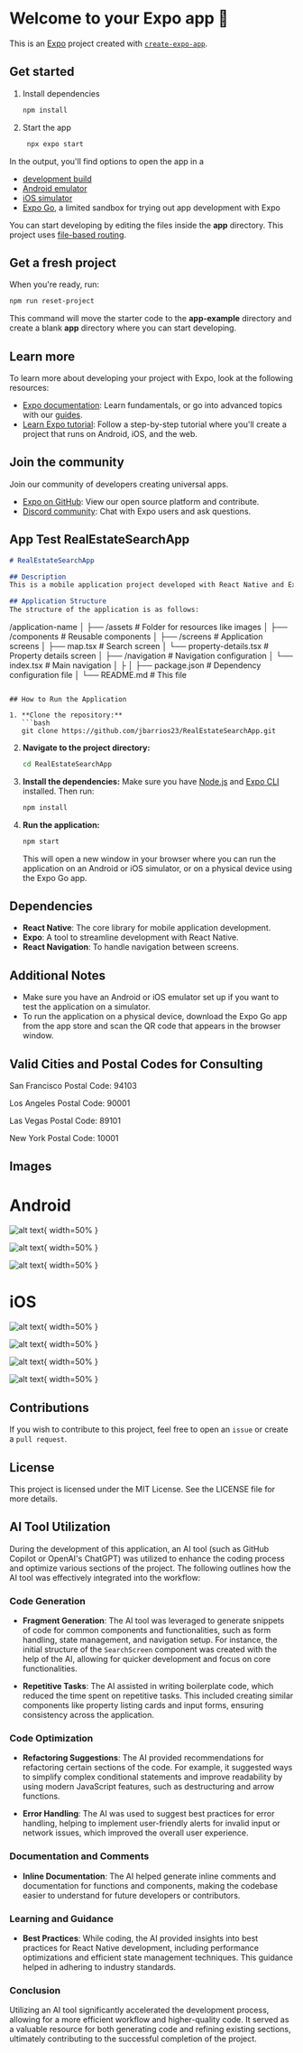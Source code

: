 # Welcome to your Expo app 👋

This is an [Expo](https://expo.dev) project created with [`create-expo-app`](https://www.npmjs.com/package/create-expo-app).

## Get started

1. Install dependencies

   ```bash
   npm install
   ```

2. Start the app

   ```bash
    npx expo start
   ```

In the output, you'll find options to open the app in a

- [development build](https://docs.expo.dev/develop/development-builds/introduction/)
- [Android emulator](https://docs.expo.dev/workflow/android-studio-emulator/)
- [iOS simulator](https://docs.expo.dev/workflow/ios-simulator/)
- [Expo Go](https://expo.dev/go), a limited sandbox for trying out app development with Expo

You can start developing by editing the files inside the **app** directory. This project uses [file-based routing](https://docs.expo.dev/router/introduction).

## Get a fresh project

When you're ready, run:

```bash
npm run reset-project
```

This command will move the starter code to the **app-example** directory and create a blank **app** directory where you can start developing.

## Learn more

To learn more about developing your project with Expo, look at the following resources:

- [Expo documentation](https://docs.expo.dev/): Learn fundamentals, or go into advanced topics with our [guides](https://docs.expo.dev/guides).
- [Learn Expo tutorial](https://docs.expo.dev/tutorial/introduction/): Follow a step-by-step tutorial where you'll create a project that runs on Android, iOS, and the web.

## Join the community

Join our community of developers creating universal apps.

- [Expo on GitHub](https://github.com/expo/expo): View our open source platform and contribute.
- [Discord community](https://chat.expo.dev): Chat with Expo users and ask questions.


## App Test RealEstateSearchApp

```markdown
# RealEstateSearchApp

## Description
This is a mobile application project developed with React Native and Expo. The app allows users to search for properties by location and view details about each property.

## Application Structure
The structure of the application is as follows:

```
/application-name
│
├── /assets                # Folder for resources like images
│
├── /components            # Reusable components
│
├── /screens               # Application screens
│   ├── map.tsx   # Search screen
│   └── property-details.tsx # Property details screen
│
├── /navigation            # Navigation configuration
│   └── index.tsx          # Main navigation
│
├
│
├── package.json           # Dependency configuration file
│
└── README.md              # This file
```

## How to Run the Application

1. **Clone the repository:**
   ```bash
   git clone https://github.com/jbarrios23/RealEstateSearchApp.git
   ```

2. **Navigate to the project directory:**
   ```bash
   cd RealEstateSearchApp
   ```

3. **Install the dependencies:**
   Make sure you have [Node.js](https://nodejs.org/) and [Expo CLI](https://docs.expo.dev/get-started/installation/) installed. Then run:
   ```bash
   npm install
   ```

4. **Run the application:**
   ```bash
   npm start
   ```
   This will open a new window in your browser where you can run the application on an Android or iOS simulator, or on a physical device using the Expo Go app.

## Dependencies
- **React Native**: The core library for mobile application development.
- **Expo**: A tool to streamline development with React Native.
- **React Navigation**: To handle navigation between screens.

## Additional Notes
- Make sure you have an Android or iOS emulator set up if you want to test the application on a simulator.
- To run the application on a physical device, download the Expo Go app from the app store and scan the QR code that appears in the browser window.

## Valid Cities and Postal Codes for Consulting

San Francisco
Postal Code: 94103

Los Angeles
Postal Code: 90001

Las Vegas
Postal Code: 89101

New York
Postal Code: 10001

## Images

# Android

![alt text](image.png){ width=50% }

![alt text](image-1.png){ width=50% }

![alt text](image-2.png){ width=50% } 


# iOS

![alt text](<Imagen de WhatsApp 2024-10-21 a las 09.39.09_36152fab.jpg>){ width=50% }

![alt text](<Imagen de WhatsApp 2024-10-21 a las 09.39.10_2ac76d2a.jpg>){ width=50% }

![alt text](<Imagen de WhatsApp 2024-10-21 a las 09.39.10_8ecd1a1d.jpg>){ width=50% }

![alt text](<Imagen de WhatsApp 2024-10-21 a las 09.39.08_11001856.jpg>){ width=50% }



## Contributions
If you wish to contribute to this project, feel free to open an `issue` or create a `pull request`.

## License
This project is licensed under the MIT License. See the LICENSE file for more details.


## AI Tool Utilization

During the development of this application, an AI tool (such as GitHub Copilot or OpenAI's ChatGPT) was utilized to enhance the coding process and optimize various sections of the project. The following outlines how the AI tool was effectively integrated into the workflow:

### Code Generation
- **Fragment Generation**: The AI tool was leveraged to generate snippets of code for common components and functionalities, such as form handling, state management, and navigation setup. For instance, the initial structure of the `SearchScreen` component was created with the help of the AI, allowing for quicker development and focus on core functionalities.
  
- **Repetitive Tasks**: The AI assisted in writing boilerplate code, which reduced the time spent on repetitive tasks. This included creating similar components like property listing cards and input forms, ensuring consistency across the application.

### Code Optimization
- **Refactoring Suggestions**: The AI provided recommendations for refactoring certain sections of the code. For example, it suggested ways to simplify complex conditional statements and improve readability by using modern JavaScript features, such as destructuring and arrow functions.

- **Error Handling**: The AI was used to suggest best practices for error handling, helping to implement user-friendly alerts for invalid input or network issues, which improved the overall user experience.

### Documentation and Comments
- **Inline Documentation**: The AI helped generate inline comments and documentation for functions and components, making the codebase easier to understand for future developers or contributors.

### Learning and Guidance
- **Best Practices**: While coding, the AI provided insights into best practices for React Native development, including performance optimizations and efficient state management techniques. This guidance helped in adhering to industry standards.

### Conclusion
Utilizing an AI tool significantly accelerated the development process, allowing for a more efficient workflow and higher-quality code. It served as a valuable resource for both generating code and refining existing sections, ultimately contributing to the successful completion of the project.
